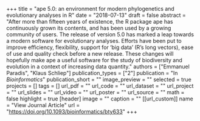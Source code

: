 +++
title = "ape 5.0: an environment for modern phylogenetics and evolutionary analyses in R"
date = "2018-07-13"
draft = false
abstract = "After more than fifteen years of existence, the R package ape has continuously grown its contents, and has been used by a growing community of users. The release of version 5.0 has marked a leap towards a modern software for evolutionary analyses. Efforts have been put to improve efficiency, flexibility, support for ‘big data’ (R’s long vectors), ease of use and quality check before a new release. These changes will hopefully make ape a useful software for the study of biodiversity and evolution in a context of increasing data quantity."
authors = ["Emmanuel Paradis",  "Klaus Schliep"]
publication_types = ["2"]
publication = "In *Bioinformatics*"
publication_short = ""
image_preview = ""
selected = true
projects = []
tags = []
url_pdf = ""
url_code = ""
url_dataset = ""
url_project = ""
url_slides = ""
url_video = ""
url_poster = ""
url_source = ""
math = false
highlight = true
[header]
image = ""
caption = ""
[[url_custom]]
name = "View Journal Article"
url = "https://doi.org/10.1093/bioinformatics/bty633"
+++